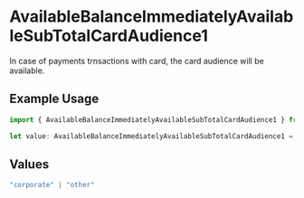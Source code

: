 # AvailableBalanceImmediatelyAvailableSubTotalCardAudience1

In case of payments trnsactions with card, the card audience will be available.

## Example Usage

```typescript
import { AvailableBalanceImmediatelyAvailableSubTotalCardAudience1 } from "mollie-api-typescript/models/operations";

let value: AvailableBalanceImmediatelyAvailableSubTotalCardAudience1 = "other";
```

## Values

```typescript
"corporate" | "other"
```